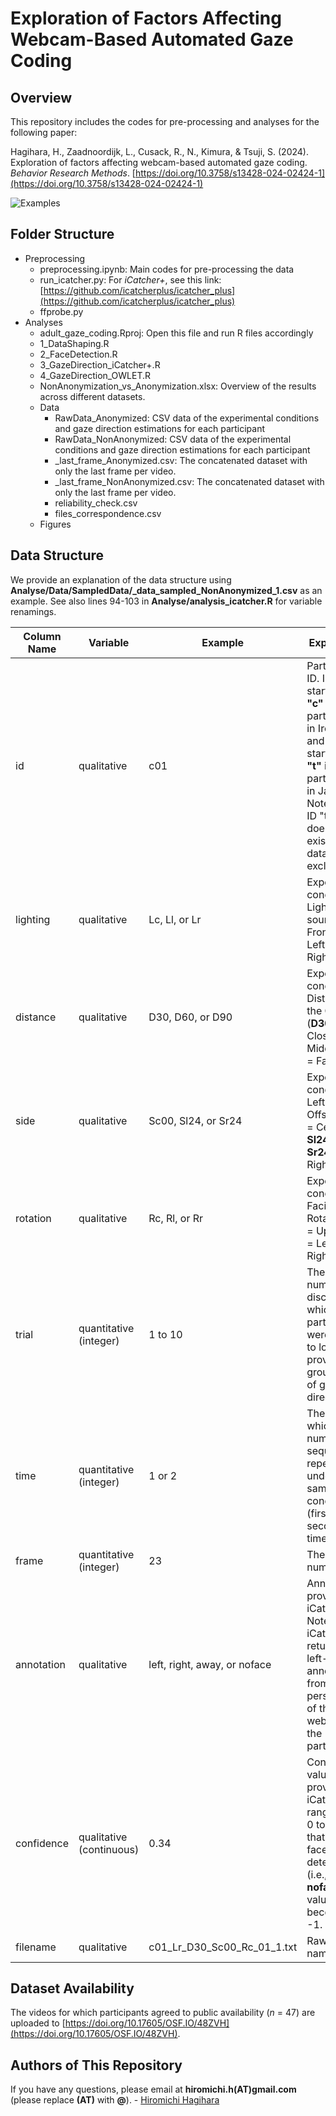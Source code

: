 Exploration of Factors Affecting Webcam-Based Automated Gaze Coding 
====

## Overview
This repository includes the codes for pre-processing and analyses for the following paper:

Hagihara, H., Zaadnoordijk, L., Cusack, R., N., Kimura, & Tsuji, S. (2024). Exploration of factors affecting webcam-based automated gaze coding. _Behavior Research Methods_. [https://doi.org/10.3758/s13428-024-02424-1](https://doi.org/10.3758/s13428-024-02424-1)


![Examples](https://github.com/hagi-hara/adult-gaze-coding/assets/40618747/52eeb4e3-2f89-436b-8b27-4ef02f5bee6d)


## Folder Structure
- Preprocessing
  - preprocessing.ipynb: Main codes for pre-processing the data
  - run_icatcher.py: For *iCatcher+*, see this link: [https://github.com/icatcherplus/icatcher_plus](https://github.com/icatcherplus/icatcher_plus)
  - ffprobe.py
- Analyses
  - adult_gaze_coding.Rproj: Open this file and run R files accordingly
  - 1_DataShaping.R
  - 2_FaceDetection.R
  - 3_GazeDirection_iCatcher+.R
  - 4_GazeDirection_OWLET.R
  - NonAnonymization_vs_Anonymization.xlsx: Overview of the results across different datasets.
  - Data
    - RawData_Anonymized: CSV data of the experimental conditions and gaze direction estimations for each participant
    - RawData_NonAnonymized: CSV data of the experimental conditions and gaze direction estimations for each participant
    - _last_frame_Anonymized.csv: The concatenated dataset with only the last frame per video.
    - _last_frame_NonAnonymized.csv: The concatenated dataset with only the last frame per video.
    - reliability_check.csv
    - files_correspondence.csv
  - Figures


## Data Structure
We provide an explanation of the data structure using **Analyse/Data/SampledData/_data_sampled_NonAnonymized_1.csv** as an example. See also lines 94-103 in **Analyse/analysis_icatcher.R** for variable renamings.

| Column Name     | Variable              | Example             | Explanation                                             |
| ----            | ----                  |----                 |   ----                                                  |
| id              |qualitative            |c01                  | Participant ID. IDs starting with **"c"** indicate participants in Ireland and those starting with **"t"** indicate participants in Japan. Note that the ID "t13" does not exist due to data exclusion. | 
|lighting         |qualitative            | Lc, Ll, or Lr       | Experimental condition of Lighting source (**Lc** = Front, **Ll** = Left, **Lr** = Right). |
|distance         |qualitative            | D30, D60, or D90    | Experimental condition of Distance to the Camera (**D30** = Close, **D60** = Middle, **D90** = Far). |
|side             |qualitative            | Sc00, Sl24, or Sr24 | Experimental condition of Left-Right Offset (**Sc00** = Center, **Sl24** = Left, **Sr24** = Right). |
|rotation         |qualitative            | Rc, Rl, or Rr       | Experimental condition of Facial Rotation (**Rc** = Upright, **Rl** = Left, **Rr** = Right). |
|trial            |quantitative (integer) | 1 to 10             | The numbered disc at which the participants were asked to look. This provides the ground truth of gaze direction. |
|time             |quantitative (integer) | 1 or 2              | The order in which the number sequence is repeated under the same condition (first or second time). |
|frame            |quantitative (integer) | 23                  | The frame number. |
|annotation       |qualitative            | left, right, away, or noface | Annotations provided by iCatcher+. Note that iCatcher+ returns the left-right annotations from the perspective of the webcam, not the participant. |
|confidence       |qualitative (continuous) | 0.34 | Confidence values provided by iCatcher+, ranging from 0 to 1. Note that when no face was detected (i.e., **noface**), this value becomes -1. |
|filename         |qualitative            | c01_Lr_D30_Sc00_Rc_01_1.txt | Raw file names. |


## Dataset Availability
The videos for which participants agreed to public availability (*n* = 47) are uploaded to [https://doi.org/10.17605/OSF.IO/48ZVH](https://doi.org/10.17605/OSF.IO/48ZVH).


## Authors of This Repository
If you have any questions, please email at **hiromichi.h(AT)gmail.com** (please replace **(AT)** with **@**).	- [Hiromichi Hagihara](https://github.com/hagi-hara) 
